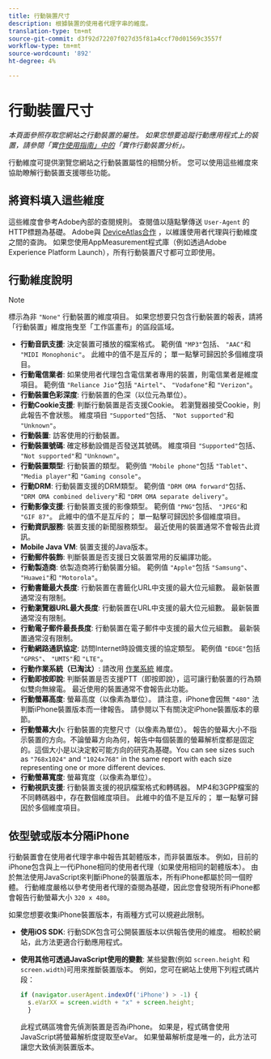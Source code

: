 ```yaml
---
title: 行動裝置尺寸
description: 根據裝置的使用者代理字串的維度。
translation-type: tm+mt
source-git-commit: d3f92d72207f027d35f81a4ccf70d01569c3557f
workflow-type: tm+mt
source-wordcount: '892'
ht-degree: 4%

---
```



# 行動裝置尺寸

*本頁面參照存取您網站之行動裝置的屬性。 如果您想要追蹤行動應用程式上的裝置，請參閱「實[作使用指南」中的](/help/implement/mobile-device-sdk.md)「實作行動裝置分析」。*

行動維度可提供瀏覽您網站之行動裝置屬性的相關分析。 您可以使用這些維度來協助瞭解行動裝置支援哪些功能。

## 將資料填入這些維度

這些維度會參考Adobe內部的查閱規則。 查閱值以隨點擊傳送 `User-Agent` 的HTTP標題為基礎。 Adobe與 [DeviceAtlas合作](https://deviceatlas.com/) ，以維護使用者代理與行動維度之間的查詢。 如果您使用AppMeasurement程式庫（例如透過Adobe Experience Platform Launch），所有行動裝置尺寸都可立即使用。

## 行動維度說明

>[!NOTE]
>
>標示為非 `"None"` 行動裝置的維度項目。 如果您想要只包含行動裝置的報表，請將「行動裝置」維度拖曳至「工作區畫布」的區段區域。

* **行動音訊支援**: 決定裝置可播放的檔案格式。 範例值 `"MP3"`包括、 `"AAC"`和 `"MIDI Monophonic"`。 此維中的值不是互斥的； 單一點擊可歸因於多個維度項目。
* **行動電信業者**: 如果使用者代理包含電信業者專用的裝置，則電信業者是維度項目。 範例值 `"Reliance Jio"`包括 `"Airtel"`、 `"Vodafone"`和 `"Verizon"`。
* **行動裝置色彩深度**: 行動裝置的色深（以位元為單位）。
* **行動Cookie支援**: 判斷行動裝置是否支援Cookie。 若瀏覽器接受Cookie，則此報告不會狀態。 維度項目 `"Supported"`包括、 `"Not supported"`和 `"Unknown"`。
* **行動裝置**: 訪客使用的行動裝置。
* **行動裝置號碼**: 確定移動設備是否發送其號碼。 維度項目 `"Supported"`包括、 `"Not supported"`和 `"Unknown"`。
* **行動裝置類型**: 行動裝置的類型。 範例值 `"Mobile phone"`包括 `"Tablet"`、 `"Media player"`和 `"Gaming console"`。
* **行動DRM**: 行動裝置支援的DRM類型。 範例值 `"DRM OMA forward"`包括、 `"DRM OMA combined delivery"`和 `"DRM OMA separate delivery"`。
* **行動影像支援**: 行動裝置支援的影像類型。 範例值 `"PNG"`包括、 `"JPEG"`和 `"GIF 87"`。 此維中的值不是互斥的； 單一點擊可歸因於多個維度項目。
* **行動資訊服務**: 裝置支援的新聞服務類型。 最近使用的裝置通常不會報告此資訊。
* **Mobile Java VM**: 裝置支援的Java版本。
* **行動郵件裝飾**: 判斷裝置是否支援日文裝置常用的反編譯功能。
* **行動製造商**: 依製造商將行動裝置分組。 範例值 `"Apple"`包括 `"Samsung"`、 `"Huawei"`和 `"Motorola"`。
* **行動書籤最大長度**: 行動裝置在書籤化URL中支援的最大位元組數。 最新裝置通常沒有限制。
* **行動瀏覽器URL最大長度**: 行動裝置在URL中支援的最大位元組數。 最新裝置通常沒有限制。
* **行動電子郵件最長長度**: 行動裝置在電子郵件中支援的最大位元組數。 最新裝置通常沒有限制。
* **行動網路通訊協定**: 訪問Internet時設備支援的協定類型。 範例值 `"EDGE"`包括 `"GPRS"`、 `"UMTS"`和 `"LTE"`。
* **行動作業系統（已淘汰）**: 請改用 [作業系統](operating-systems.md) 維度。
* **行動即按即說**: 判斷裝置是否支援PTT（即按即說），這可讓行動裝置的行為類似雙向無線電。 最近使用的裝置通常不會報告此功能。
* **行動螢幕高度**: 螢幕高度（以像素為單位）。 請注意，iPhone會因無 `"480"` 法判斷iPhone裝置版本而一律報告。 請參閱以下有關決定iPhone裝置版本的章節。
* **行動螢幕大小**: 行動裝置的完整尺寸（以像素為單位）。 報告的螢幕大小不指示裝置的方向。不論螢幕方向為何，報告中每個裝置的螢幕解析度都是固定的。這個大小是以決定較可能方向的研究為基礎。You can see sizes such as `"768x1024"` and `"1024x768"` in the same report with each size representing one or more different devices.
* **行動螢幕寬度**: 螢幕寬度（以像素為單位）。
* **行動視訊支援**: 行動裝置支援的視訊檔案格式和轉碼器。 MP4和3GPP檔案的不同轉碼器中，存在數個維度項目。 此維中的值不是互斥的； 單一點擊可歸因於多個維度項目。

## 依型號或版本分隔iPhone

行動裝置會在使用者代理字串中報告其韌體版本，而非裝置版本。 例如，目前的iPhone包含與上一代iPhone相同的使用者代理（如果使用相同的韌體版本）。 由於無法使用JavaScript來判斷iPhone的裝置版本，所有iPhone都屬於同一個貯體。 行動維度嚴格以參考使用者代理的查閱為基礎，因此您會發現所有iPhone都會報告行動螢幕大小 `320 x 480`。

如果您想要收集iPhone裝置版本，有兩種方式可以規避此限制。

* **使用iOS SDK**: 行動SDK包含可公開裝置版本以供報告使用的維度。 相較於網站，此方法更適合行動應用程式。
* **使用其他可透過JavaScript使用的變數**: 某些變數(例如 `screen.height` 和 `screen.width`)可用來推斷裝置版本。 例如，您可在網站上使用下列程式碼片段：

   ```js
   if (navigator.userAgent.indexOf('iPhone') > -1) {
     s.eVarXX = screen.width + "x" + screen.height;
     }
   ```

   此程式碼區塊會先偵測裝置是否為iPhone。 如果是，程式碼會使用JavaScript將螢幕解析度提取至eVar。 如果螢幕解析度是唯一的，此方法可讓您大致偵測裝置版本。
